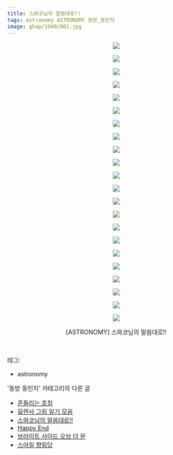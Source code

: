 ```yaml
---
title: 스와코님의 말씀대로!!
tags: astronomy ASTRONOMY 동방_동인지
image: ghap/1940/001.jpg
---
```

<div class="article">
<p style="text-align: center; clear: none; float: none;"><img src="{{ site.nasurl }}/ghap/1940/001.jpg"/></p>
<p style="text-align: center; clear: none; float: none;"><img src="{{ site.nasurl }}/ghap/1940/002.jpg"/></p>
<p style="text-align: center; clear: none; float: none;"><img src="{{ site.nasurl }}/ghap/1940/003.jpg"/></p>
<p style="text-align: center; clear: none; float: none;"><img src="{{ site.nasurl }}/ghap/1940/004.jpg"/></p>
<p style="text-align: center; clear: none; float: none;"><img src="{{ site.nasurl }}/ghap/1940/005.jpg"/></p>
<p style="text-align: center; clear: none; float: none;"><img src="{{ site.nasurl }}/ghap/1940/006.jpg"/></p>
<p style="text-align: center; clear: none; float: none;"><img src="{{ site.nasurl }}/ghap/1940/007.jpg"/></p>
<p style="text-align: center; clear: none; float: none;"><img src="{{ site.nasurl }}/ghap/1940/008.jpg"/></p>
<p style="text-align: center; clear: none; float: none;"><img src="{{ site.nasurl }}/ghap/1940/009.jpg"/></p>
<p style="text-align: center; clear: none; float: none;"><img src="{{ site.nasurl }}/ghap/1940/010.jpg"/></p>
<p style="text-align: center; clear: none; float: none;"><img src="{{ site.nasurl }}/ghap/1940/011.jpg"/></p>
<p style="text-align: center; clear: none; float: none;"><img src="{{ site.nasurl }}/ghap/1940/012.jpg"/></p>
<p style="text-align: center; clear: none; float: none;"><img src="{{ site.nasurl }}/ghap/1940/013.jpg"/></p>
<p style="text-align: center; clear: none; float: none;"><img src="{{ site.nasurl }}/ghap/1940/014.jpg"/></p>
<p style="text-align: center; clear: none; float: none;"><img src="{{ site.nasurl }}/ghap/1940/015.jpg"/></p>
<p style="text-align: center; clear: none; float: none;"><img src="{{ site.nasurl }}/ghap/1940/016.jpg"/></p>
<p style="text-align: center; clear: none; float: none;"><img src="{{ site.nasurl }}/ghap/1940/017.jpg"/></p>
<p style="text-align: center; clear: none; float: none;"><img src="{{ site.nasurl }}/ghap/1940/018.jpg"/></p>
<p style="text-align: center; clear: none; float: none;"><img src="{{ site.nasurl }}/ghap/1940/019.jpg"/></p>
<p style="text-align: center; clear: none; float: none;"><img src="{{ site.nasurl }}/ghap/1940/020.jpg"/></p>
<p style="text-align: center; clear: none; float: none;"><img src="{{ site.nasurl }}/ghap/1940/021.jpg"/></p>
<p style="text-align: center; clear: none; float: none;"><img src="{{ site.nasurl }}/ghap/1940/022.jpg"/></p>
<p style="text-align: center; clear: none; float: none;">[ASTRONOMY] 스와코님의 말씀대로!!</p>
<p><br/></p>
</div><div class="tagTrail">
<p>태그: </p>
<ul>
<li>astronomy</li>
</ul>
</div><div class="another">
<p>'동방 동인지' 카테고리의 다른 글</p>
<ul>
<li><a href="/2016-08-31-ghap_1943">흔들리는 초침</a></li>
<li><a href="/2016-08-31-ghap_1941">묘렌사 그림 일기 모음</a></li>
<li><a href="/2016-08-31-ghap_1940">스와코님의 말씀대로!!</a></li>
<li><a href="/2016-08-31-ghap_1939">Happy End</a></li>
<li><a href="/2016-08-31-ghap_1938">브라이트 사이드 오브 더 문</a></li>
<li><a href="/2016-08-31-ghap_1936">스마일 향림당</a></li>
</ul>
</div><div class="cb_module cb_fluid">
<div class="cb_wrt cb_profile">
</div><!-- commentList close -->
</div>